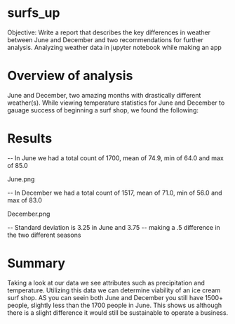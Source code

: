 # surfs_up
Objective: Write a report that describes the key differences in weather between June and December and two recommendations for further analysis.
Analyzing weather data in jupyter notebook while making an app 

# Overview of analysis
June and December, two amazing months with drastically different weather(s).  While viewing temperature statistics for June and December to gauage success of beginning a surf shop, we found the following:


# Results

 -- In June we had a total count of 1700, mean of 74.9, min of 64.0 and max of 85.0

June.png
 
 -- In December we had a total count of 1517, mean of 71.0, min of 56.0 and max of 83.0
 
December.png

 -- Standard deviation is 3.25 in June and 3.75 -- making a .5 difference in the two different seasons

# Summary 

Taking a look at our data we see attributes such as precipitation and temperature. Utilizing this data we can determine viability of an ice cream surf shop. AS you can seein both June and December you still have 1500+ people, slightly less than the 1700 people in June. This shows us although there is a slight difference it would still be sustainable to operate a business.